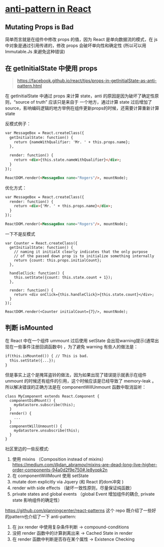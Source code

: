 # [anti-pattern in  React]()

## Mutating Props is Bad

简单而言就是在组件中修改 props 的值，因为 React 是单向数据流的模式，在 js 中对象是通过引用传递的，修改 props 会破坏单向性和确定性 (所以可以用 Immutable.Js 来避免这种错误)

## 在 getInitialState 中使用 props 

> https://facebook.github.io/react/tips/props-in-getInitialState-as-anti-pattern.html

在 getInitialState 中通过 props 来计算 state，anti 的原因是因为破坏了确定性原则，“source of truth” 应该只是来自于 一个地方，通过计算 state 过后增加了 source，影响编码逻辑的地方举例在组件更新props的时候，还需要计算重新计算 state

反模式例子：

```html
var MessageBox = React.createClass({
  getInitialState: function() {
    return {nameWithQualifier: 'Mr. ' + this.props.name};
  },

  render: function() {
    return <div>{this.state.nameWithQualifier}</div>;
  }
});

ReactDOM.render(<MessageBox name="Rogers"/>, mountNode);
```

优化方式：

```html
var MessageBox = React.createClass({
  render: function() {
    return <div>{'Mr. ' + this.props.name}</div>;
  }
});

ReactDOM.render(<MessageBox name="Rogers"/>, mountNode);
```

一下不是反模式

```
var Counter = React.createClass({
  getInitialState: function() {
    // naming it initialX clearly indicates that the only purpose
    // of the passed down prop is to initialize something internally
    return {count: this.props.initialCount};
  },

  handleClick: function() {
    this.setState({count: this.state.count + 1});
  },

  render: function() {
    return <div onClick={this.handleClick}>{this.state.count}</div>;
  }
});

ReactDOM.render(<Counter initialCount={7}/>, mountNode);
```


## 判断 isMounted 

在 React 中在一个组件 ummount 过后使用 setState 会出现warning提示(通常出现在一些事件注册回调函数中) ，为了避免 warning 有些人的做法是：

```html
if(this.isMounted()) { // This is bad.
  this.setState({...});
}
```

但是事实上这个是掩耳盗铃的做法，因为如果出现了错误提示就表示在组件 unmount 的时候还有组件的引用，这个时候应该是已经导致了 memory-leak 。所以解决错误的正确方法是在 componentWillUnmount 函数中取消监听：

```
class MyComponent extends React.Component {
  componentDidMount() {
    mydatastore.subscribe(this);
  }
  render() {
    ...
  }
  componentWillUnmount() {
    mydatastore.unsubscribe(this);
  }
}
```


社区里边的一些反模式:

1. 使用 mixins （Composition instead of mixins）https://medium.com/@dan_abramov/mixins-are-dead-long-live-higher-order-components-94a0d2f9e750#.le8yopk2n
2. 在 componentWillMount 使用 setState
3. mutate dom explicitly via Jquery (和 React 的dom冲突 )
4. render with side effects （破坏一致性原则，尽量保证纯函数）
5. private states and global events （global Event 增加组件的耦合, private state 影响组件的确定性）

https://github.com/planningcenter/react-patterns 这个 repo 既介绍了一些好的pattern也介绍了一下 anti-pattern:

1. 在 jsx render 中使用复杂条件判断 -> compound-conditions   
2. 没把 render 函数中的计算剥离出来 -> Cached State in render 
3. 在 render 函数中判断是否存在某个属性 -> Existence Checking
